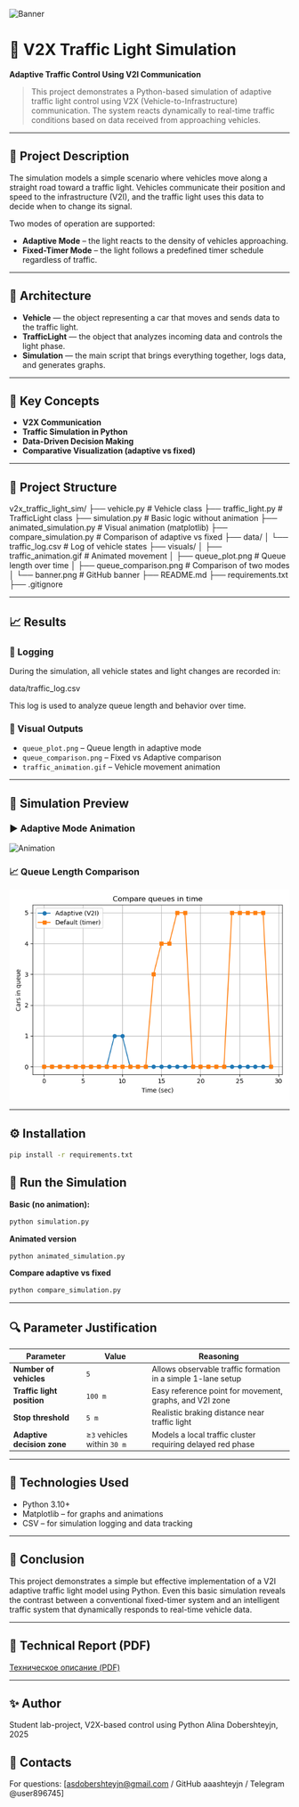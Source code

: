 ![Banner](visuals/banner.png)

# 🚦 V2X Traffic Light Simulation
**Adaptive Traffic Control Using V2I Communication**
> This project demonstrates a Python-based simulation of adaptive traffic light control using V2X (Vehicle-to-Infrastructure) communication. The system reacts dynamically to real-time traffic conditions based on data received from approaching vehicles.

---

## 📌 Project Description

The simulation models a simple scenario where vehicles move along a straight road toward a traffic light. Vehicles communicate their position and speed to the infrastructure (V2I), and the traffic light uses this data to decide when to change its signal.

Two modes of operation are supported:
- **Adaptive Mode** – the light reacts to the density of vehicles approaching.
- **Fixed-Timer Mode** – the light follows a predefined timer schedule regardless of traffic.

---

## 🧱 Architecture

- **Vehicle** — the object representing a car that moves and sends data to the traffic light.  
- **TrafficLight** — the object that analyzes incoming data and controls the light phase.  
- **Simulation** — the main script that brings everything together, logs data, and generates graphs.

---

## 🧠 Key Concepts

- **V2X Communication**  
- **Traffic Simulation in Python**  
- **Data-Driven Decision Making**  
- **Comparative Visualization (adaptive vs fixed)**

---

## 📂 Project Structure

v2x_traffic_light_sim/
├── vehicle.py # Vehicle class
├── traffic_light.py # TrafficLight class
├── simulation.py # Basic logic without animation
├── animated_simulation.py # Visual animation (matplotlib)
├── compare_simulation.py # Comparison of adaptive vs fixed
├── data/
│ └── traffic_log.csv # Log of vehicle states
├── visuals/
│ ├── traffic_animation.gif # Animated movement
│ ├── queue_plot.png # Queue length over time
│ ├── queue_comparison.png # Comparison of two modes
│ └── banner.png # GitHub banner
├── README.md
├── requirements.txt
├── .gitignore

---

## 📈 Results

### 🔹 Logging

During the simulation, all vehicle states and light changes are recorded in:

data/traffic_log.csv

This log is used to analyze queue length and behavior over time.

### 🔹 Visual Outputs

- `queue_plot.png` – Queue length in adaptive mode  
- `queue_comparison.png` – Fixed vs Adaptive comparison  
- `traffic_animation.gif` – Vehicle movement animation  

---

## 🚗 Simulation Preview

### ▶️ Adaptive Mode Animation
![Animation](visuals/traffic_animation.gif)

### 📈 Queue Length Comparison
![Comparison](visuals/queue_comparison.png)

---

## ⚙️ Installation

```bash
pip install -r requirements.txt
```

## 🚀 Run the Simulation
**Basic (no animation):**

```bash
python simulation.py
```

**Animated version**

```bash
python animated_simulation.py
```

**Compare adaptive vs fixed**

```bash
python compare_simulation.py
```

---

## 🔍 Parameter Justification

| Parameter                  | Value                       | Reasoning                                                    |
| -------------------------- | --------------------------- | ------------------------------------------------------------ |
| **Number of vehicles**     | `5`                         | Allows observable traffic formation in a simple 1-lane setup |
| **Traffic light position** | `100 m`                     | Easy reference point for movement, graphs, and V2I zone      |
| **Stop threshold**         | `5 m`                       | Realistic braking distance near traffic light                |
| **Adaptive decision zone** | ≥`3` vehicles within `30 m` | Models a local traffic cluster requiring delayed red phase   |

---

## 🧠 Technologies Used

- Python 3.10+
- Matplotlib – for graphs and animations
- CSV – for simulation logging and data tracking

---

## 🧠 Conclusion
This project demonstrates a simple but effective implementation of a V2I adaptive traffic light model using Python. Even this basic simulation reveals the contrast between a conventional fixed-timer system and an intelligent traffic system that dynamically responds to real-time vehicle data.

---

## 📄 Technical Report (PDF)

[Техническое описание (PDF)](docs/technical_description.pdf)

---

## ✨ Author

Student lab-project,
V2X-based control using Python
Alina Dobershteyjn, 2025

## 📎 Contacts

For questions: [asdobershteyjn@gmail.com / GitHub aaashteyjn / Telegram @user896745]
